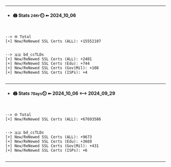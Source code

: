 

---
- #### 🖨️ **Stats** `24Hr`⏲️ ➼ 2024_10_06
```console


--> 🌐 Total
[+] New/ReNewed SSL Certs (ALL): +15552107


--> 🇧🇩 bd_ccTLDs
[+] New/ReNewed SSL Certs (ALL): +2401
[+] New/ReNewed SSL Certs (Edu): +744
[+] New/ReNewed SSL Certs (Gov|Mil): +108
[+] New/ReNewed SSL Certs (ISPs): +4


```

---
- #### 🖨️ **Stats** `7Days`⏲️ ➼ 2024_10_06 <--> 2024_09_29
```console


--> 🌐 Total
[+] New/ReNewed SSL Certs (ALL): +67693586


--> 🇧🇩 bd_ccTLDs
[+] New/ReNewed SSL Certs (ALL): +9673
[+] New/ReNewed SSL Certs (Edu): +3669
[+] New/ReNewed SSL Certs (Gov|Mil): +431
[+] New/ReNewed SSL Certs (ISPs): +6


```

---

